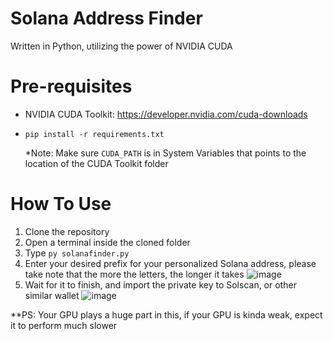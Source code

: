 # Solana Address Finder
Written in Python, utilizing the power of NVIDIA CUDA

# Pre-requisites
- NVIDIA CUDA Toolkit: https://developer.nvidia.com/cuda-downloads
- `pip install -r requirements.txt`

  *Note: Make sure `CUDA_PATH` is in System Variables that points to the location of the CUDA Toolkit folder

# How To Use
1) Clone the repository
2) Open a terminal inside the cloned folder
3) Type `py solanafinder.py`
4) Enter your desired prefix for your personalized Solana address, please take note that the more the letters, the longer it takes
   ![image](https://github.com/user-attachments/assets/d61fe218-8fd1-45a6-8f98-278ad23983a7)
5) Wait for it to finish, and import the private key to Solscan, or other similar wallet
   ![image](https://github.com/user-attachments/assets/4b824b2b-c864-474d-94ce-b7026841a963)

**PS: Your GPU plays a huge part in this, if your GPU is kinda weak, expect it to perform much slower

